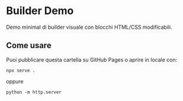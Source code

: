 # Builder Demo

Demo minimal di builder visuale con blocchi HTML/CSS modificabili.

## Come usare

Puoi pubblicare questa cartella su GitHub Pages o aprire in locale con:

```
npx serve .
``` 
oppure

```
python -m http.server
```
